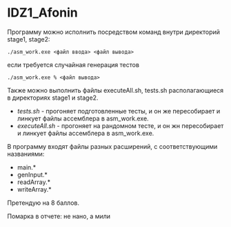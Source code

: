 # IDZ1_Afonin

Программу можно исполнить посредством команд внутри директорий stage1, stage2:

```
./asm_work.exe <файл ввода> <файл вывода>
```

если требуется случайная генерация тестов

```
./asm_work.exe % <файл вывода>
```

Также можно выполнить файлы executeAll.sh, tests.sh располагающиеся в директориях stage1 и stage2.
- *tests.sh* - прогоняет подготовленные тесты, и он же пересобирает и линкует файлы ассемблера в asm_work.exe.
- *executeAll.sh* - прогоняет на рандомном тесте, и он жн пересобирает и линкует файлы ассемблера в asm_work.exe.

В программу входят файлы разных расширений, с соответствующими названиями:
- main.*
- genInput.*
- readArray.*
- writeArray.*

Претендую на 8 баллов.

Помарка в отчете: не нано, а мили
